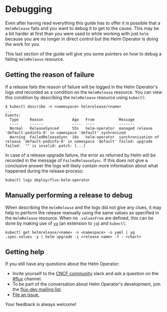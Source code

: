 # Debugging

Even after having read everything this guide has to offer it is possible that a
`HelmRelease` fails and you want to debug it to get to the cause. This may be
a bit harder at first than you were used to while working with just `helm`
because you are no longer in direct control but the Helm Operator is doing the
work for you.

This last section of the guide will give you some pointers on how to debug a
failing `HelmRelease` resource.

## Getting the reason of failure

If a release fails the reason of failure will be logged in the Helm Operator's
logs _and_ recorded as a condition on the `HelmRelease` resource. You can view
this condition by describing the `HelmRelease` resource using `kubectl`:

```console
$ kubectl describe -n <namespace> helmrelease/<name>
...
Events:
  Type     Reason             Age   From           Message
  ----     ------             ----  ----           -------
  Normal   ReleaseSynced      55s   helm-operator  managed release 'default-podinfo-0' in namespace 'default' sychronized
  Warning  FailedReleaseSync  18s   helm-operator  synchronization of release 'default-podinfo-0' in namespace 'default' failed: upgrade failed:  "" is invalid: patch: [...]
```

In case of a release upgrade failure, the error as returned by Helm will be
recorded in the message of `FailedReleaseSync`. If this does not give a
conclusive answer the logs will likely contain more information about what
happened during the release process:

```console
kubectl logs deploy/flux-helm-operator
```

## Manually performing a release to debug

When describing the `HelmRelease` and the logs did not give any clues, it may
help to perform the release manually using the same values as specified in the
`HelmRelease` resource. When no `.valuesFrom` are defined, this can be done
by making use of [`yq`](https://github.com/kislyuk/yq) (an extension to `jq`)
and `kubectl`:

```console
kubectl get helmrelease/<name> -n <namespace> -o yaml | yq .spec.values -y | helm upgrade -i <release name> -f - <chart>
```

## Getting help

If you still have any questions about the Helm Operator:

- Invite yourself to the <a href="https://slack.cncf.io" target="_blank">CNCF community</a>
  slack and ask a question on the [#flux](https://cloud-native.slack.com/messages/flux/)
  channel.
- To be part of the conversation about Helm Operator's development, join the
  [flux-dev mailing list](https://lists.cncf.io/g/cncf-flux-dev).
- [File an issue.](https://github.com/fluxcd/helm-operator/issues/new)

Your feedback is always welcome!